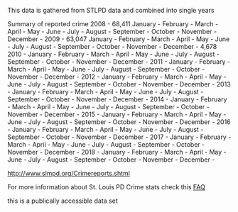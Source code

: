 
This data is gathered from STLPD data and combined into single years

Summary of reported crime
2008 - 68,411
     January   -
     February  -
     March     -
     April     -
     May       -
     June      -
     July      -
     August    -
     September -
     October   -
     November  -
     December  -
2009 - 63,047
     January   -
     February  -
     March     -
     April     -
     May       -
     June      -
     July      -
     August    -
     September -
     October   -
     November  -
     December  - 4,678
2010 -
     January   -
     February  -
     March     -
     April     -
     May       -
     June      -
     July      -
     August    -
     September -
     October   -
     November  -
     December  -
2011 -
     January   -
     February  -
     March     -
     April     -
     May       -
     June      -
     July      -
     August    -
     September -
     October   -
     November  -
     December  -
2012 -
     January   -
     February  -
     March     -
     April     -
     May       -
     June      -
     July      -
     August    -
     September -
     October   -
     November  -
     December  -
2013 -
     January   -
     February  -
     March     -
     April     -
     May       -
     June      -
     July      -
     August    -
     September -
     October   -
     November  -
     December  -
2014 -
     January   -
     February  -
     March     -
     April     -
     May       -
     June      -
     July      -
     August    -
     September -
     October   -
     November  -
     December  -
2015 - 
     January   -
     February  -
     March     -
     April     -
     May       -
     June      -
     July      -
     August    -
     September -
     October   -
     November  -
     December  -
2016 - 
     January   -
     February  -
     March     -
     April     -
     May       -
     June      -
     July      -
     August    -
     September -
     October   -
     November  -
     December  -
2017 - 
     January   -
     February  -
     March     -
     April     -
     May       -
     June      -
     July      -
     August    -
     September -
     October   -
     November  -
     December  -
2018 - 
     January   -
     February  -
     March     -
     April     -
     May       -
     June      -
     July      -
     August    -
     September -
     October   -
     November  -
     December  -

http://www.slmpd.org/Crimereports.shtml

For more information about St. Louis PD Crime stats check this [FAQ](http://www.slmpd.org/Crime/CrimeDataFrequentlyAskedQuestions.pdf)

this is a publically accessible data set 


